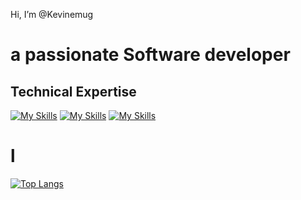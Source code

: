  Hi, I’m @Kevinemug
 # a passionate Software developer


<!---
Kevinemug/Kevinemug is a ✨ special ✨ repository because its `README.md` (this file) appears on your GitHub profile.
You can click the Preview link to take a look at your changes.
--->

## Technical Expertise
[![My Skills](https://skillicons.dev/icons?i=js,html,css,react)](https://skillicons.dev) 
[![My Skills](https://skillicons.dev/icons?i=java,kotlin,nodejs,figma&theme=light)](https://skillicons.dev)
[![My Skills](https://skillicons.dev/icons?i=java,kotlin,nodejs,tailwind)](https://skillicons.dev)

# l
[![Top Langs](https://github-readme-stats.vercel.app/api/top-langs/?username=Kevinemug&hide_progress=false)](https://github.com/Kevinemug/github-readme-stats)
